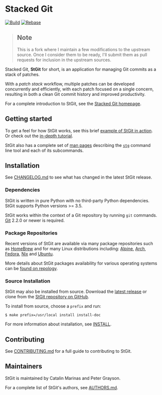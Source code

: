 # Stacked Git

[![Build](https://github.com/wildmichael/stgit/actions/workflows/ci.yml/badge.svg)](https://github.com/wildmichael/stgit/actions/workflows/ci.yml)
[![Rebase](https://github.com/wildmichael/stgit/actions/workflows/rebase.yml/badge.svg)](https://github.com/wildmichael/stgit/actions/workflows/rebase.yml)

> ## Note
> This is a fork where I maintain a few modifications to the upstream source.
> Once I consider them to be ready, I'll submit them as pull requests
> for inclusion in the upstream sources.

Stacked Git, **StGit** for short, is an application for managing Git
commits as a stack of patches.

With a *patch stack* workflow, multiple patches can be developed
concurrently and efficiently, with each patch focused on a single
concern, resulting in both a clean Git commit history and improved
productivity.

For a complete introduction to StGit, see the [Stacked Git
homepage](https://stacked-git.github.io).

## Getting started

To get a feel for how StGit works, see this brief [example of StGit in
action][example]. Or check out the [in-depth tutorial][tutorial].

[example]: https://stacked-git.github.io/guides/usage-example
[tutorial]: https://stacked-git.github.io/guides/tutorial

StGit also has a complete set of [man pages][man] describing the
[`stg`][stg] command line tool and each of its subcommands.

[man]: https://stacked-git.github.io/man
[stg]: https://stacked-git.github.io/man/stg

## Installation

See [CHANGELOG.md](CHANGELOG.md) to see what has changed in the latest
StGit release.

### Dependencies

StGit is written in pure Python with no third-party Python dependencies.
StGit supports Python versions >= 3.5.

StGit works within the context of a Git repository by running `git`
commands. [Git](https://git-scm.com) 2.2.0 or newer is required.

### Package Repositories

Recent versions of StGit are available via many package repositories
such as [HomeBrew](https://formulae.brew.sh/formula/stgit) and for many
Linux distributions including:
[Alpine](https://pkgs.alpinelinux.org/packages?name=stgit),
[Arch](https://aur.archlinux.org/packages/stgit),
[Fedora](https://src.fedoraproject.org/rpms/stgit),
[Nix](https://nixos.org/nixos/packages.html?attr=gitAndTools.stgit) and
[Ubuntu](https://packages.ubuntu.com/source/focal/stgit).

More details about StGit packages availability for various operating
systems can be [found on repology][repology].

[repology]: https://repology.org/project/stgit/versions

### Source Installation

StGit may also be installed from source. Download the [latest
release][latest] or clone from the [StGit repository on GitHub][repo].

[latest]: https://github.com/stacked-git/stgit/releases/latest
[repo]: https://github.com/stacked-git/stgit

To install from source, choose a `prefix` and run:

``` shellsession
$ make prefix=/usr/local install install-doc
```

For more information about installation, see [INSTALL](INSTALL).

## Contributing

See [CONTRIBUTING.md](CONTRIBUTING.md) for a full guide to contributing
to StGit.

## Maintainers

StGit is maintained by Catalin Marinas and Peter Grayson.

For a complete list of StGit's authors, see [AUTHORS.md](AUTHORS.md).
